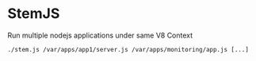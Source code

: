 StemJS
======

Run multiple nodejs applications under same V8 Context

    ./stem.js /var/apps/app1/server.js /var/apps/monitoring/app.js [...]

